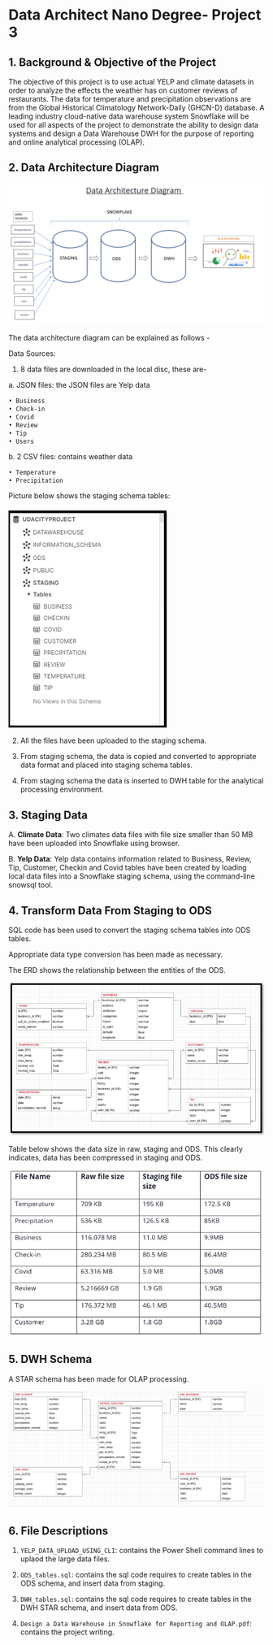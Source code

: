 # Data Architect Nano Degree- Project 3

## 1. Background & Objective of the Project

The objective of this project is to use actual YELP and climate datasets in order to analyze the effects the weather has on customer reviews of restaurants. The data for temperature and precipitation observations are from the Global Historical Climatology Network-Daily (GHCN-D) database. A leading industry cloud-native data warehouse system Snowflake will be used for all aspects of the project to demonstrate  the ability to design data systems and  design a Data Warehouse DWH for the purpose of reporting and online analytical processing (OLAP).



## 2. Data Architecture Diagram

![](data_architecutre_diagram.PNG)

The data architecture diagram can be explained as follows - 

Data Sources: 

1.	8 data files are downloaded in the local disc, these are-

a.	JSON files: the JSON files are Yelp data

    • Business
    • Check-in
    • Covid
    • Review
    • Tip
    • Users

b.	2 CSV files: contains weather data

    • Temperature
    • Precipitation

Picture below shows the staging schema tables: 

![](staging_schema.PNG)


2.	All the files have been uploaded to the staging schema.

3.	From staging schema, the data is copied and converted to appropriate data format and placed into staging schema tables.

4.	From staging schema the data is inserted to DWH table for the analytical processing environment. 



## 3. Staging Data


A. **Climate Data**: Two climates data files with file size smaller than 50 MB have been uploaded into Snowflake using browser. 

B. **Yelp Data**: Yelp data contains information related to Business, Review, Tip, Customer, Checkin and Covid tables have been created by loading local data files into a Snowflake staging schema, using the command-line snowsql tool. 



## 4. Transform Data From Staging to ODS

SQL code has been used to convert the staging schema tables into ODS tables. 

Appropriate data type conversion has been made as necessary. 

The ERD shows the relationship between the entities of the ODS.  

![](ERD_ODS.PNG)

Table below shows the data size in raw, staging and ODS. This clearly indicates, data has been compressed in staging and ODS. 


![](size.PNG)


## 5. DWH Schema 

A STAR schema has been made for OLAP processing. 

![](star_schema.PNG)



## 6. File Descriptions

1. `YELP_DATA_UPLOAD_USING_CLI`: contains the Power Shell command lines to uplaod the large data files. 

2. `ODS_tables.sql`: contains the sql code requires to create tables in the ODS schema, and insert data from staging.

3. `DWH_tables.sql`: contains the sql code requires to create tables in the DWH STAR schema, and insert data from ODS.

4. `Design a Data Warehouse in Snowflake for Reporting and OLAP.pdf`: contains the project writing. 









